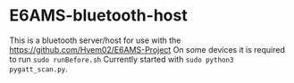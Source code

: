 # E6AMS-bluetooth-host
This is a bluetooth server/host for use with the https://github.com/Hvem02/E6AMS-Project
On some devices it is required to run `sudo runBefore.sh` 
Currently started with `sudo python3 pygatt_scan.py`. 
